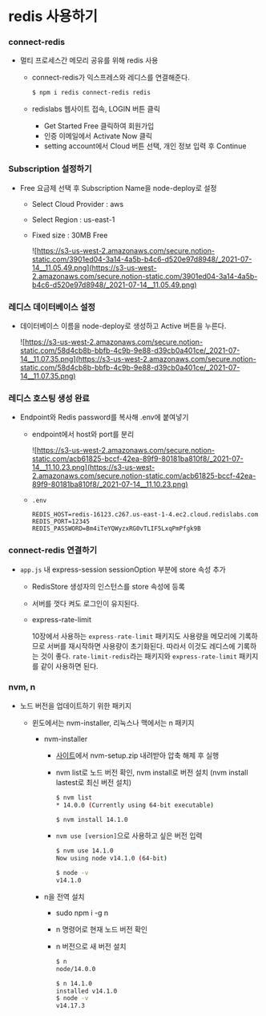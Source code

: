 ﻿# redis 사용하기

### connect-redis

- 멀티 프로세스간 메모리 공유를 위해 redis 사용

  - connect-redis가 익스프레스와 레디스를 연결해준다.

    ```bash
    $ npm i redis connect-redis redis
    ```

  - redislabs 웹사이트 접속, LOGIN 버튼 클릭
    - Get Started Free 클릭하여 회원가입
    - 인증 이메일에서 Activate Now 클릭
    - setting account에서 Cloud 버튼 선택, 개인 정보 입력 후 Continue

### Subscription 설정하기

- Free 요금제 선택 후 Subscription Name을 node-deploy로 설정

  - Select Cloud Provider : aws
  - Select Region : us-east-1
  - Fixed size : 30MB Free

    ![https://s3-us-west-2.amazonaws.com/secure.notion-static.com/3901ed04-3a14-4a5b-b4c6-d520e97d8948/_2021-07-14__11.05.49.png](https://s3-us-west-2.amazonaws.com/secure.notion-static.com/3901ed04-3a14-4a5b-b4c6-d520e97d8948/_2021-07-14__11.05.49.png)

### 레디스 데이터베이스 설정

- 데이터베이스 이름을 node-deploy로 생성하고 Active 버튼을 누른다.

  ![https://s3-us-west-2.amazonaws.com/secure.notion-static.com/58d4cb8b-bbfb-4c9b-9e88-d39cb0a401ce/_2021-07-14__11.07.35.png](https://s3-us-west-2.amazonaws.com/secure.notion-static.com/58d4cb8b-bbfb-4c9b-9e88-d39cb0a401ce/_2021-07-14__11.07.35.png)

### 레디스 호스팅 생성 완료

- Endpoint와 Redis password를 복사해 .env에 붙여넣기

  - endpoint에서 host와 port를 분리

    ![https://s3-us-west-2.amazonaws.com/secure.notion-static.com/acb61825-bccf-42ea-89f9-80181ba810f8/_2021-07-14__11.10.23.png](https://s3-us-west-2.amazonaws.com/secure.notion-static.com/acb61825-bccf-42ea-89f9-80181ba810f8/_2021-07-14__11.10.23.png)

  - `.env`

    ```
    REDIS_HOST=redis-16123.c267.us-east-1-4.ec2.cloud.redislabs.com
    REDIS_PORT=12345
    REDIS_PASSWORD=Bm4iTeYQWyzxRG0vTLIF5LxqPmPfgk9B
    ```

### connect-redis 연결하기

- `app.js` 내 express-session sessionOption 부분에 store 속성 추가

  - RedisStore 생성자의 인스턴스를 store 속성에 등록
  - 서버를 껏다 켜도 로그인이 유지된다.
  - express-rate-limit

    10장에서 사용하는 `express-rate-limit` 패키지도 사용량을 메모리에 기록하므로 서버를 재시작하면 사용량이 초기화된다. 따라서 이것도 레디스에 기록하는 것이 좋다. `rate-limit-redis`라는 패키지와 `express-rate-limit` 패키지를 같이 사용하면 된다.

### nvm, n

- 노드 버전을 업데이트하기 위한 패키지

  - 윈도에서는 nvm-installer, 리눅스나 맥에서는 n 패키지

    - nvm-installer

      - [사이트](https://github.com/coreybutler/nvm-windows/releases)에서 nvm-setup.zip 내려받아 압축 해제 후 실행
      - nvm list로 노드 버전 확인, nvm install로 버전 설치 (nvm install lastest로 최신 버전 설치)

        ```bash
        $ nvm list
        * 14.0.0 (Currently using 64-bit executable)
        ```

        ```bash
        $ nvm install 14.1.0
        ```

      - `nvm use [version]`으로 사용하고 싶은 버전 입력

        ```bash
        $ nvm use 14.1.0
        Now using node v14.1.0 (64-bit)

        $ node -v
        v14.1.0
        ```

    - n을 전역 설치

      - sudo npm i -g n
      - n 명령어로 현재 노드 버전 확인
      - n 버전으로 새 버전 설치

        ```bash
        $ n
        node/14.0.0

        $ n 14.1.0
        installed v14.1.0
        $ node -v
        v14.17.3
        ```
